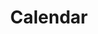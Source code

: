 ---
weight: 10
icon: "/images/IconFeatureCalendar.png"
icon_alt_text: "13:20:Sync iPhone App Feature : Calendar"
screenshots: "/images/FeatureCalendarScreenshot.png"
title: Calendar
description: >
  <p>This is your main Mayan <strong>Dreamspell Calendar Dashboard</strong> with all the details you need to stay in sync.<br />
  Our Gregorian calendar is used to map the Tzolkin and 13 Moon cycles.</p>
  <p>Many layers that highlight different aspects or add functionality. With <strong>total integration of the 13 Moon Calendar</strong>.</p>
---